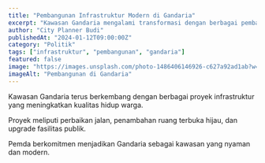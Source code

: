 ```yaml
---
title: "Pembangunan Infrastruktur Modern di Gandaria"
excerpt: "Kawasan Gandaria mengalami transformasi dengan berbagai pembangunan infrastruktur modern untuk kenyamanan warga."
author: "City Planner Budi"
publishedAt: "2024-01-12T09:00:00Z"
category: "Politik"
tags: ["infrastruktur", "pembangunan", "gandaria"]
featured: false
image: "https://images.unsplash.com/photo-1486406146926-c627a92ad1ab?w=1200&h=675&fit=crop"
imageAlt: "Pembangunan di Gandaria"
---
```


Kawasan Gandaria terus berkembang dengan berbagai proyek infrastruktur yang meningkatkan kualitas hidup warga.

Proyek meliputi perbaikan jalan, penambahan ruang terbuka hijau, dan upgrade fasilitas publik.

Pemda berkomitmen menjadikan Gandaria sebagai kawasan yang nyaman dan modern.
